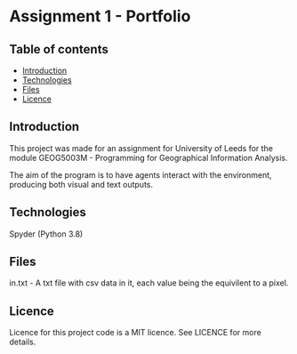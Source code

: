 # Assignment 1 - Portfolio

## Table of contents
* [Introduction](#introduction)
* [Technologies](#technologies)
* [Files](#Files)
* [Licence](#licence)

## Introduction
This project was made for an assignment for University of Leeds for the module GEOG5003M - Programming for Geographical Information Analysis.

The aim of the program is to have agents interact with the environment, producing both visual and text outputs.

## Technologies
Spyder (Python 3.8)

## Files
in.txt - A txt file with csv data in it, each value being the equivilent to a pixel.

## Licence
Licence for this project code is a MIT licence. See LICENCE for more details.
